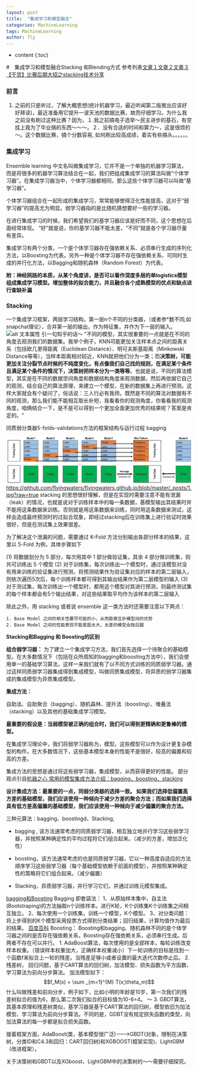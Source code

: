 ```yaml
---
layout: post
title:  "集成学习和模型融合"
categories: MachineLearning
tags: MachineLearning  
author: fly
---
```


* content
{:toc}

#　集成学习和模型融合Stacking 和Blending方式
参考列表[文章１](https://blog.csdn.net/maqunfi/article/details/82220115)[文章２](https://blog.csdn.net/xiao2cai3niao/article/details/80571021)[文章３](https://zhuanlan.zhihu.com/p/32896968)[【干货】比赛后期大招之stacking技术分享](https://zhuanlan.zhihu.com/p/27493821)

### 前言
1. 之前的只是听过，了解大概思想(统计机器学习，最近听闻第二版推出应该好好拜读)，最近准备用它提升一波天池的数据比赛，故而仔细学习。为什么我之前没有刷过这种比赛？因为，１.我之前搞电子选举～民主进步的基石，有空挂上我为了毕业搞的东西～～～。２．没有合适的时间和算力～，这是很烦的～。这个数据比赛，搞个分数容易, 如何刷出较高成绩，着实有些搞头。。。。。。











### 集成学习
  Ensemble learning 中文名叫做集成学习，它并不是一个单独的机器学习算法，而是将很多的机器学习算法结合在一起，我们把组成集成学习的算法叫做“个体学习器”。在集成学习器当中，个体学习器都相同，那么这些个体学习器可以叫做“基学习器”。

  个体学习器组合在一起形成的集成学习，常常能够使得泛化性能提高，这对于“弱学习器”的提高尤为明显。弱学习器指的是比随机猜想要好一些的学习器。

  在进行集成学习的时候，我们希望我们的基学习器应该是好而不同，这个思想在后面经常体现。 “好”就是说，你的基学习器不能太差，“不同”就是各个学习器尽量有差异。

  集成学习有两个分类，一个是个体学习器存在强依赖关系、必须串行生成的序列化方法，以Boosting为代表。另外一种是个体学习器不存在强依赖关系、可同时生成的并行化方法，以Bagging和随机森林（Random Forest）为代表。
  
  **附：神经网路的本质，从某个角度讲，是否可以看作深度多层的单logistics模型组成集成学习模型。增加整体的拟合能力，并且融合各个成熟模型的优点和缺点进行查缺补漏**
  
### Stacking
一个集成学习框架，两层学习结构，第一层n个不同的分类器，（或者参*数不同,如snapchat理论），合并第一层的输出，作为特征集，并作为下一层的输入。
![alt 文本属性](https://pic1.zhimg.com/v2-3c432375cfc93bf378c2394972d0ef2c_r.jpg)
引一句知乎的话～
"不同的模型，其实很重要的一点就是在不同的角度去观测我们的数据集。我举个例子，KNN可能更加关注样本点之间的距离关系（包括欧几里得距离（Euclidean Distance）、明可夫斯基距离（Minkowski Distance等等），当样本距离相对较近，KNN就把他们分为一类；而**决策树，可能更加关注分裂节点时候的不纯度变化，有点像我们自己找的规则，在满足某个条件且满足某个条件的情况下，决策树把样本分为一类等等**。也就是说，不同的算法模型，其实是在不同的数据空间角度和数据结构角度来观测数据，然后再依据它自己的观测，结合自己的算法原理，来建立一个模型，在新的数据集上再进行预测。这样大家就会有个疑问了，俗话说：三人行必有我师。既然是不同的算法对数据有不同的观测，那么我们能不能相互取长补短，我看看你的观测角度，你看看我的观测角度，咱俩结合一下，是不是可以得到一个更加全面更加优秀的结果呢？答案是肯定的。"

同质弱分类器5-folds-validations方法的框架结构与运行过程
bagging

![alt 文本属性](https://github.com/flyingwaters/flyingwaters.github.io/blob/master/_posts/1.jpg?raw=true)
https://github.com/flyingwaters/flyingwaters.github.io/blob/master/_posts/1.jpg?raw=true
stacking 的思想很好理解，但是在实现时需要注意不能有泄漏（leak）的情况，也就是说对于训练样本中的每一条数据，基模型输出其结果时并不能用这条数据来训练。否则就是用这条数据来训练，同时用这条数据来测试，这样会造成最终预测时的过拟合现象，即经过stacking后在训练集上进行验证时效果很好，但是在测试集上效果很差。

为了解决这个泄漏的问题，需要通过 K-Fold 方法分别输出各部分样本的结果，这里以 5-Fold 为例，具体步骤如下

(1) 将数据划分为 5 部分，每次用其中 1 部分做验证集，其余 4 部分做训练集，则共可训练出 5 个模型
(2) 对于训练集，每次训练出一个模型时，通过该模型对没有用来训练的验证集进行预测，将预测结果作为验证集对应的样本的第二层输入，则依次遍历5次后，每个训练样本都可得到其输出结果作为第二层模型的输入
(3) 对于测试集，每次训练出一个模型时，都用这个模型对其进行预测，则最终测试集的每个样本都会有5个输出结果，对这些结果取平均作为该样本的第二层输入

除此之外，用 stacking 或者说 ensemble 这一类方法时还需要注意以下两点：

    1. Base Model 之间的相关性要尽可能的小，从而能够互补模型间的优势
    2. Base Model 之间的性能表现不能差距太大，太差的模型会拖后腿

**Stacking和Bagging 和 Boosting的区别**

**组合弱学习器：** 
                    为了建立一个集成学习方法，我们首先选择一个待聚合的基础模型。在大多数情况下（包括在众所周知的bagging和boosting方法中），我们会使用单一的基础学习算法，这样一来我们就有了以不同方式训练的同质弱学习器。通过这样同质弱学习器集成得到集成模型，叫做同质集成模型，将异质的弱学习器集成的集成模型为异质集成模型。

**集成方法：**

自助法、自助聚合（bagging）、随机森林、提升法（boosting）、堆叠法（stacking）以及其他的基础集成学习模型。

**最重要的假设是：当弱模型被正确的组合时，我们可以得到更精确和更鲁棒的模型。**

在集成学习理论中，我们将弱学习器称为，模型。这些模型可以作为设计更复杂模型的构件。在大多数情况下，这些基本模型本身的性能不是很好，较高的偏置和较高的方差。

集成方法的思想是通过将这些弱学习器，集成模型，从而获得更好的性能。
部分观点引自[机器之心 常用的模型集成方法介绍：bagging、boosting、stacking](https://baijiahao.baidu.com/s?id=1633580172255481867&wfr=spider&for=pc)

**设计集成方法：最重要的一点，同弱分类器的选择一致。 如果我们选择低偏置高方差的基础模型，我们应该使用一种倾向于减少方差的聚合方法；而如果我们选择具有低方差高偏置的基础模型，我们应该使用一种倾向于减少偏置的聚合方法。**

三种元算法：bagging、boostingd、Stacking,

- bagging , 该方法通常考虑的同质弱学习器，相互独立地并行学习这些弱学习器，并按照某种确定性的平均过程将它们组合起来。（减少的方差，增加泛化性）

- boosting，该方法通常考虑的也是同质弱学习器，它以一种高度自适应的方法顺序学习这些弱学习器（每个基础模型依赖于前面的模型），并按照某种确定性的策略将它们组合起来。（减少偏置）

- Stacking，异质弱学习器，并行学习它们，并通过训练元模型集成。

[bagging和Boosting](https://www.cnblogs.com/earendil/p/8872001.html) 
Bagging 即套袋法：
                1、从原始样本集中，自主法(Bootstraping)的方法抽取n个训练样本。进行K轮，K个训练集K个训练集之间相互独立。
                2、每次使用一个训练集，训练一个模型，K个模型。
                3、对分类问题：将上步得到的K个模型采用投票方式得到分类结果；回归结果，计算均值作为最后的结果。
[百度百科](https://www.cnblogs.com/earendil/p/8872001.html)
Boosting：
             Boosting和bagging、随机森林不同的是个体学习器之间的是否存在强依赖关系，Boosting存在强依赖关系，必须串行生成。后两者不存在可以并行。
            1. AdaBoost算法，每次使用的是全部样本，每轮训练改变样本权重。（错误样本权重加大，正确样本权重减小）下一轮训练的目标是找到一个函数f来拟合上一轮的残差。当残差足够小或者设置的最大迭代次数停止后。
            2. 残差树， 回归问题，基于CART算法的回归树，加法模型、损失函数为平方函数、学习算法为前向分步算法。
            加法模型如下：
            $$f_M(x) = \sum _{m=1}^{M} T(x;\theta_m)$$
            什么叫做残差和前向分步，例子如下，比如小明的年龄是10岁，第一次我们的残差树拟合的值为6，那么第二次我们拟合的目标值为10-6=4。
            ～
            3. GBDT算法，其基本原理和残差树类似，基学习器是基于CART算法的回归树，模型依旧为加法模型、学习算法为前向分步算法。不同的是，GDBT没有规定损失函数的类型，向加法算法的每一步都是拟合损失函数。

接着框架方面，AdaBoost(类，基本模型很广泛)--->GBDT(对象，限制在决策树，分类ID和C4.3和回归：CART回归树)和XGBOOST(框架实现)、LightGBM（改进框架）。

关于决策树和GBDT以及XGboost、LightGBM中的决策树的～～需要仔细探究。
